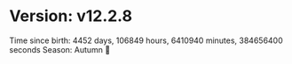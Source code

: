 # Version: v12.2.8
Time since birth: 4452 days, 106849 hours, 6410940 minutes, 384656400 seconds
Season: Autumn 🍁

